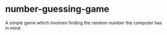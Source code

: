 # number-guessing-game

A simple game which involves finding the random number the computer has in mind.
